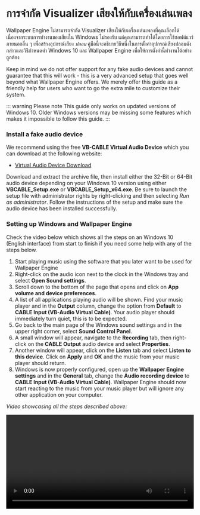 # การจำกัด Visualizer เสียงให้กับเครื่องเล่นเพลง

Wallpaper Engine ไม่สามารถจำกัด Visualizer เสียงให้กับเครื่องเล่นเพลงที่คุณเลือกได้เนื่องจากระบบการทำงานของเสียงใน Windows ไม่รองรับ แต่คุณสามารถทำได้โดยการใช้ซอฟต์แวร์ภายนอกอื่น ๆ เพื่อสร้างอุปกรณ์เสียง *ปลอม* คู่มือนี้จะอธิบายวิธีหนึ่งในการตั้งค่าอุปกรณ์เสียงปลอมดังกล่าวและวิธีกำหนดค่า Windows 10 และ Wallpaper Engine เพื่อให้การตั้งค่านี้ทำงานได้อย่างถูกต้อง

Keep in mind we do not offer support for any fake audio devices and cannot guarantee that this will work - this is a very advanced setup that goes well beyond what Wallpaper Engine offers. We merely offer this guide as a friendly help for users who want to go the extra mile to customize their system.

::: warning
Please note This guide only works on updated versions of Windows 10. Older Windows versions may be missing some features which makes it impossible to follow this guide.
:::

### Install a fake audio device

We recommend using the free **VB-CABLE Virtual Audio Device** which you can download at the following website:

* [Virtual Audio Device Download](https://www.vb-audio.com/Cable/)

Download and extract the archive file, then install either the 32-Bit or 64-Bit audio device depending on your Windows 10 version using either **VBCABLE_Setup.exe** or **VBCABLE_Setup_x64.exe**. Be sure to launch the setup file with administrator rights by right-clicking and then selecting *Run as administrator*. Follow the instructions of the setup and make sure the audio device has been installed successfully.

### Setting up Windows and Wallpaper Engine

Check the video below which shows all the steps on an Windows 10 (English interface) from start to finish if you need some help with any of the steps below.

1. Start playing music using the software that you later want to be used for Wallpaper Engine
2. Right-click on the audio icon next to the clock in the Windows tray and select **Open Sound settings**.
3. Scroll down to the bottom of the page that opens and click on **App volume and device preferences**.
4. A list of all applications playing audio will be shown. Find your music player and in the **Output** column, change the option from **Default** to **CABLE Input (VB-Audio Virtual Cable)**. Your audio player should immediately turn quiet, this is to be expected.
5. Go back to the main page of the Windows sound settings and in the upper right corner, select **Sound Control Panel**.
6. A small window will appear, navigate to the **Recording** tab, then right-click on the **CABLE Output** audio device and select **Properties**.
7. Another window will appear, click on the **Listen** tab and select **Listen to this device**. Click on **Apply** and **OK** and the music from your music player should return.
8. Windows is now properly configured, open up the **Wallpaper Engine settings** and in the **General** tab, change the **Audio recording device** to **CABLE Input (VB-Audio Virtual Cable)**. Wallpaper Engine should now start reacting to the music from your music player but will ignore any other application on your computer.

*Video showcasing all the steps described above:*

<video width="100%" controls>
  <source src="/videos/audioinputdevice.mp4" type="video/mp4">
  Your browser does not support the video tag.
</video>
